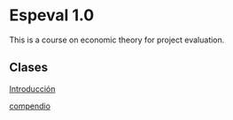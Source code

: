 # Espeval 1.0
This is a course on economic theory for project evaluation.


## Clases

[Introducción](https://keynes37.github.io/Espeval/Clases/Intro.html)

[compendio](https://raw.githack.com/keynes37/Espeval/main/Clases/Intro.html)